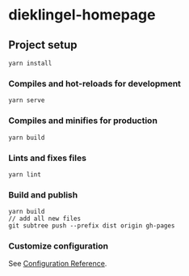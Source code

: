 # dieklingel-homepage

## Project setup
```
yarn install
```

### Compiles and hot-reloads for development
```
yarn serve
```

### Compiles and minifies for production
```
yarn build
```

### Lints and fixes files
```
yarn lint
```

### Build and publish
```
yarn build 
// add all new files
git subtree push --prefix dist origin gh-pages
```

### Customize configuration
See [Configuration Reference](https://cli.vuejs.org/config/).
